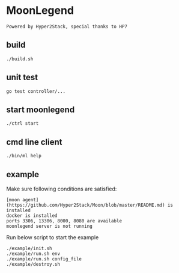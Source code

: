 # MoonLegend
    Powered by Hyper2Stack, special thanks to HP7

## build
    ./build.sh

## unit test
    go test controller/...

## start moonlegend
    ./ctrl start

## cmd line client
    ./bin/ml help

## example
Make sure following conditions are satisfied:

    [moon agent](https://github.com/Hyper2Stack/Moon/blob/master/README.md) is installed
    docker is installed
    ports 3306, 13306, 8000, 8080 are available
    moonlegend server is not running

Run below script to start the example

    ./example/init.sh
    ./example/run.sh env
    ./example/run.sh config_file
    ./example/destroy.sh
